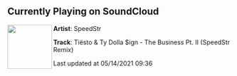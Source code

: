 ## Currently Playing on SoundCloud

[<img align="left" width="100" src="https://i1.sndcdn.com/artworks-gK38flYxfhOpT3lH-BoML8w-t500x500.jpg">](https://soundcloud.com/speedstrmusic/tiesto-ty-dolla-ign-the-business-pt-ii-speedstr-remix-4)

**Artist**: SpeedStr 

**Track**: Tiësto & Ty Dolla $ign - The Business Pt. II (SpeedStr Remix)

Last updated at 05/14/2021 09:36
